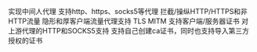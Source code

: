 实现中间人代理
支持http、https、socks5等代理
拦截/操纵HTTP/HTTPS和非 HTTP流量
隐形和厚客户端流量代理支持
TLS MITM 支持客户端/服务器证书
对上游代理的HTTP和SOCKS5支持
支持自己创建ca证书，同时也支持导入第三方授权的证书

